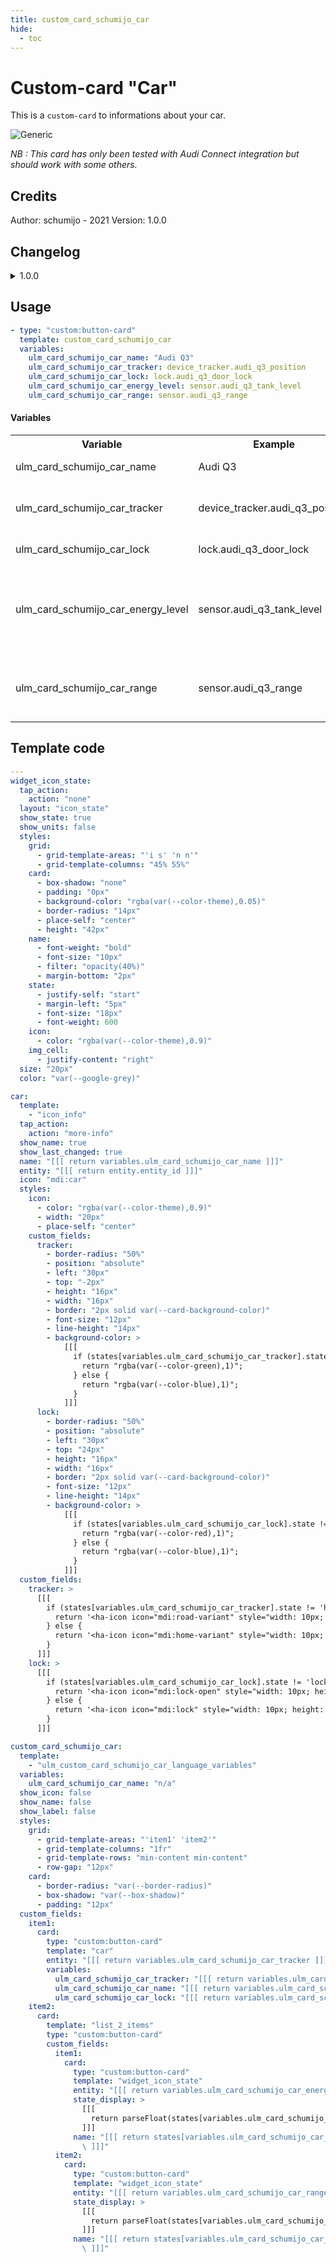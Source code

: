 ```yaml
---
title: custom_card_schumijo_car
hide:
  - toc
---
```

<!-- markdownlint-disable MD046 -->

# Custom-card "Car"

This is a `custom-card` to informations about your car.

![Generic](../../docs/assets/img/car.png)

_NB : This card has only been tested with Audi Connect integration but should work with some others._

## Credits

Author: schumijo - 2021
Version: 1.0.0

## Changelog

<details>
<summary>1.0.0</summary>
Initial release
</details>

## Usage

```yaml
- type: "custom:button-card"
  template: custom_card_schumijo_car
  variables:
    ulm_card_schumijo_car_name: "Audi Q3"
    ulm_card_schumijo_car_tracker: device_tracker.audi_q3_position
    ulm_card_schumijo_car_lock: lock.audi_q3_door_lock
    ulm_card_schumijo_car_energy_level: sensor.audi_q3_tank_level
    ulm_card_schumijo_car_range: sensor.audi_q3_range
```

#### Variables

<table>
<tr>
<th>Variable</th>
<th>Example</th>
<th>Required</th>
<th>Explanation</th>
</tr>
<tr>
<td>ulm_card_schumijo_car_name</td>
<td>Audi Q3</td>
<td>yes</td>
<td>The name of your car</td>
</tr>
<tr>
<td>ulm_card_schumijo_car_tracker</td>
<td>device_tracker.audi_q3_position</td>
<td>yes</td>
<td>A device_tracker entity of your car</td>
</tr>
<tr>
<td>ulm_card_schumijo_car_lock</td>
<td>lock.audi_q3_door_lock</td>
<td>yes</td>
<td>A lock entity of your car</td>
</tr>
<tr>
<td>ulm_card_schumijo_car_energy_level</td>
<td>sensor.audi_q3_tank_level</td>
<td>yes</td>
<td>A sensor entity that represents energy level of your car (can be fuel or electric)</td>
</tr>
<tr>
<td>ulm_card_schumijo_car_range</td>
<td>sensor.audi_q3_range</td>
<td>yes</td>
<td>A sensor entity that represents range of your car</td>
</tr>
</table>

## Template code

```yaml
---
widget_icon_state:
  tap_action:
    action: "none"
  layout: "icon_state"
  show_state: true
  show_units: false
  styles:
    grid:
      - grid-template-areas: "'i s' 'n n'"
      - grid-template-columns: "45% 55%"
    card:
      - box-shadow: "none"
      - padding: "0px"
      - background-color: "rgba(var(--color-theme),0.05)"
      - border-radius: "14px"
      - place-self: "center"
      - height: "42px"
    name:
      - font-weight: "bold"
      - font-size: "10px"
      - filter: "opacity(40%)"
      - margin-bottom: "2px"
    state:
      - justify-self: "start"
      - margin-left: "5px"
      - font-size: "18px"
      - font-weight: 600
    icon:
      - color: "rgba(var(--color-theme),0.9)"
    img_cell:
      - justify-content: "right"
  size: "20px"
  color: "var(--google-grey)"

car:
  template:
    - "icon_info"
  tap_action:
    action: "more-info"
  show_name: true
  show_last_changed: true
  name: "[[[ return variables.ulm_card_schumijo_car_name ]]]"
  entity: "[[[ return entity.entity_id ]]]"
  icon: "mdi:car"
  styles:
    icon:
      - color: "rgba(var(--color-theme),0.9)"
      - width: "20px"
      - place-self: "center"
    custom_fields:
      tracker:
        - border-radius: "50%"
        - position: "absolute"
        - left: "30px"
        - top: "-2px"
        - height: "16px"
        - width: "16px"
        - border: "2px solid var(--card-background-color)"
        - font-size: "12px"
        - line-height: "14px"
        - background-color: >
            [[[
              if (states[variables.ulm_card_schumijo_car_tracker].state != 'home'){
                return "rgba(var(--color-green),1)";
              } else {
                return "rgba(var(--color-blue),1)";
              }
            ]]]
      lock:
        - border-radius: "50%"
        - position: "absolute"
        - left: "30px"
        - top: "24px"
        - height: "16px"
        - width: "16px"
        - border: "2px solid var(--card-background-color)"
        - font-size: "12px"
        - line-height: "14px"
        - background-color: >
            [[[
              if (states[variables.ulm_card_schumijo_car_lock].state != 'locked'){
                return "rgba(var(--color-red),1)";
              } else {
                return "rgba(var(--color-blue),1)";
              }
            ]]]
  custom_fields:
    tracker: >
      [[[
        if (states[variables.ulm_card_schumijo_car_tracker].state != 'home'){
          return '<ha-icon icon="mdi:road-variant" style="width: 10px; height: 10px; color: var(--primary-background-color);"></ha-icon>';
        } else {
          return '<ha-icon icon="mdi:home-variant" style="width: 10px; height: 10px; color: var(--primary-background-color);"></ha-icon>';
        }
      ]]]
    lock: >
      [[[
        if (states[variables.ulm_card_schumijo_car_lock].state != 'locked'){
          return '<ha-icon icon="mdi:lock-open" style="width: 10px; height: 10px; color: var(--primary-background-color);"></ha-icon>';
        } else {
          return '<ha-icon icon="mdi:lock" style="width: 10px; height: 10px; color: var(--primary-background-color);"></ha-icon>';
        }
      ]]]

custom_card_schumijo_car:
  template:
    - "ulm_custom_card_schumijo_car_language_variables"
  variables:
    ulm_card_schumijo_car_name: "n/a"
  show_icon: false
  show_name: false
  show_label: false
  styles:
    grid:
      - grid-template-areas: "'item1' 'item2'"
      - grid-template-columns: "1fr"
      - grid-template-rows: "min-content min-content"
      - row-gap: "12px"
    card:
      - border-radius: "var(--border-radius)"
      - box-shadow: "var(--box-shadow)"
      - padding: "12px"
  custom_fields:
    item1:
      card:
        type: "custom:button-card"
        template: "car"
        entity: "[[[ return variables.ulm_card_schumijo_car_tracker ]]]"
        variables:
          ulm_card_schumijo_car_tracker: "[[[ return variables.ulm_card_schumijo_car_tracker ]]]"
          ulm_card_schumijo_car_name: "[[[ return variables.ulm_card_schumijo_car_name ]]]"
          ulm_card_schumijo_car_lock: "[[[ return variables.ulm_card_schumijo_car_lock ]]]"
    item2:
      card:
        template: "list_2_items"
        type: "custom:button-card"
        custom_fields:
          item1:
            card:
              type: "custom:button-card"
              template: "widget_icon_state"
              entity: "[[[ return variables.ulm_card_schumijo_car_energy_level ]]]"
              state_display: >
                [[[
                  return parseFloat(states[variables.ulm_card_schumijo_car_energy_level].state).toFixed(0);
                ]]]
              name: "[[[ return states[variables.ulm_card_schumijo_car_energy_level].attributes.unit_of_measurement + ' ' + variables.ulm_custom_card_schumijo_car_energy_level\
                \ ]]]"
          item2:
            card:
              type: "custom:button-card"
              template: "widget_icon_state"
              entity: "[[[ return variables.ulm_card_schumijo_car_range ]]]"
              state_display: >
                [[[
                  return parseFloat(states[variables.ulm_card_schumijo_car_range].state).toFixed(0);
                ]]]
              name: "[[[ return states[variables.ulm_card_schumijo_car_range].attributes.unit_of_measurement + ' ' + variables.ulm_custom_card_schumijo_car_range\
                \ ]]]"



```
